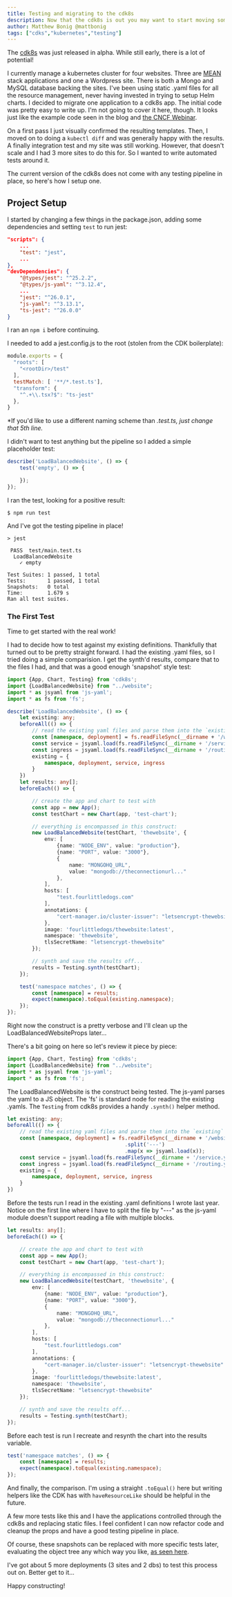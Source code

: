 ```yaml
---
title: Testing and migrating to the cdk8s
description: Now that the cdk8s is out you may want to start moving some workloads to it. Setting up and testing your migrated code is easier than you might expect.
author: Matthew Bonig @mattbonig
tags: ["cdks","kubernetes","testing"]
---
```


The [cdk8s](https://aws.amazon.com/blogs/containers/introducing-cdk-for-kubernetes/) was just released in alpha. While
still early, there is a lot of potential!

I currently manage a kubernetes cluster for four websites. Three are [MEAN](https://en.wikipedia.org/wiki/MEAN_(solution_stack))
stack applications and one a Wordpress site. There is both a Mongo and MySQL database backing the sites. I've been using
static .yaml files for all the resource management, never having invested in trying to setup Helm charts. I decided
to migrate one application to a cdk8s app. The initial code was pretty easy to write up. I'm not going to cover it here,
though. It looks just like the example code seen in the blog
and [the CNCF Webinar](https://www.cncf.io/webinars/end-yaml-engineering-with-cdk8s/).

On a first pass I just visually confirmed the resulting templates. Then, I moved on to doing a `kubectl diff`
and was generally happy with the results. A finally integration test and my site was still working.
However, that doesn't scale and I had 3 more sites to do this for. So I wanted to write automated tests around it.

The current version of the cdk8s does not come with any testing pipeline in place, so here's how I setup one.

## Project Setup

I started by changing a few things in the package.json, adding some dependencies and setting `test` to run jest:

```json
"scripts": {
    ...
    "test": "jest",
    ...
},
"devDependencies": {
    "@types/jest": "^25.2.2",
    "@types/js-yaml": "^3.12.4",
    ...
    "jest": "^26.0.1",
    "js-yaml": "^3.13.1",
    "ts-jest": "^26.0.0"
}
```

I ran an `npm i` before continuing.

I needed to add a jest.config.js to the root (stolen from the CDK boilerplate):

```js
module.exports = {
  "roots": [
    "<rootDir>/test"
  ],
  testMatch: [ '**/*.test.ts'],
  "transform": {
    "^.+\\.tsx?$": "ts-jest"
  },
}
```

*If you'd like to use a different naming scheme than *.test.ts, just change that 5th line.*

I didn't want to test anything but the pipeline so I added a simple placeholder test:

```ts
describe('LoadBalancedWebsite', () => {
    test('empty', () => {

    });
});
```

I ran the test, looking for a positive result:

```shell script
$ npm run test
```

And I've got the testing pipeline in place!

```shell script
> jest

 PASS  test/main.test.ts
  LoadBalancedWebsite
    ✓ empty

Test Suites: 1 passed, 1 total
Tests:       1 passed, 1 total
Snapshots:   0 total
Time:        1.679 s
Ran all test suites.
```

### The First Test

Time to get started with the real work!

I had to decide how to test against my existing definitions. Thankfully that turned out to be pretty straight forward.
I had the existing .yaml files, so I tried doing a simple comparision. I get the synth'd results, compare that to the
files I had, and that was a good enough 'snapshot' style test:

```typescript
import {App, Chart, Testing} from 'cdk8s';
import {LoadBalancedWebsite} from "../website";
import * as jsyaml from 'js-yaml';
import * as fs from 'fs';

describe('LoadBalancedWebsite', () => {
    let existing: any;
    beforeAll(() => {
        // read the existing yaml files and parse them into the `existing` object for tests to use.
        const [namespace, deployment] = fs.readFileSync(__dirname + '/website.yaml').toString().split('---').map(x => jsyaml.load(x));
        const service = jsyaml.load(fs.readFileSync(__dirname + '/service.yaml').toString());
        const ingress = jsyaml.load(fs.readFileSync(__dirname + '/routing.yaml').toString());
        existing = {
            namespace, deployment, service, ingress
        }
    })
    let results: any[];
    beforeEach(() => {

        // create the app and chart to test with
        const app = new App();
        const testChart = new Chart(app, 'test-chart');

        // everything is encompassed in this construct:
        new LoadBalancedWebsite(testChart, 'thewebsite', {
            env: [
                {name: "NODE_ENV", value: "production"},
                {name: "PORT", value: "3000"},
                {
                    name: "MONGOHQ_URL",
                    value: "mongodb://theconnectionurl..."
                },
            ],
            hosts: [
                "test.fourlittledogs.com"
            ],
            annotations: {
                "cert-manager.io/cluster-issuer": "letsencrypt-thewebsite"
            },
            image: 'fourlittledogs/thewebsite:latest',
            namespace: 'thewebsite',
            tlsSecretName: "letsencrypt-thewebsite"
        });

        // synth and save the results off...
        results = Testing.synth(testChart);
    });

    test('namespace matches', () => {
        const [namespace] = results;
        expect(namespace).toEqual(existing.namespace);
    });
});
```

Right now the construct is a pretty verbose and I'll clean up the LoadBalancedWebsiteProps later...

There's a bit going on here so let's review it piece by piece:

```typescript
import {App, Chart, Testing} from 'cdk8s';
import {LoadBalancedWebsite} from "../website";
import * as jsyaml from 'js-yaml';
import * as fs from 'fs';
```

The LoadBalancedWebsite is the construct being tested. The js-yaml parses the yaml to a JS object. The 'fs' is standard
node for reading the existing .yamls. The `Testing` from cdk8s provides a handy `.synth()` helper method.

```typescript
let existing: any;
beforeAll(() => {
    // read the existing yaml files and parse them into the `existing` object for tests to use.
    const [namespace, deployment] = fs.readFileSync(__dirname + '/website.yaml').toString()
                                      .split('---')
                                      .map(x => jsyaml.load(x));
    const service = jsyaml.load(fs.readFileSync(__dirname + '/service.yaml').toString());
    const ingress = jsyaml.load(fs.readFileSync(__dirname + '/routing.yaml').toString());
    existing = {
        namespace, deployment, service, ingress
    }
})
```

Before the tests run I read in the existing .yaml definitions I wrote last year. Notice on the first line where I have to
split the file by "---" as the js-yaml module doesn't support reading a file with multiple blocks.

```typescript
let results: any[];
beforeEach(() => {

    // create the app and chart to test with
    const app = new App();
    const testChart = new Chart(app, 'test-chart');

    // everything is encompassed in this construct:
    new LoadBalancedWebsite(testChart, 'thewebsite', {
        env: [
            {name: "NODE_ENV", value: "production"},
            {name: "PORT", value: "3000"},
            {
                name: "MONGOHQ_URL",
                value: "mongodb://theconnectionurl..."
            },
        ],
        hosts: [
            "test.fourlittledogs.com"
        ],
        annotations: {
            "cert-manager.io/cluster-issuer": "letsencrypt-thewebsite"
        },
        image: 'fourlittledogs/thewebsite:latest',
        namespace: 'thewebsite',
        tlsSecretName: "letsencrypt-thewebsite"
    });

    // synth and save the results off...
    results = Testing.synth(testChart);
});
```

Before each test is run I recreate and resynth the chart into the results variable.

```typescript
test('namespace matches', () => {
    const [namespace] = results;
    expect(namespace).toEqual(existing.namespace);
});
```

And finally, the comparison. I'm using a straight `.toEqual()` here but writing helpers like the CDK has with
`haveResourceLike` should be helpful in the future.

A few more tests like this and I have the applications controlled through the
cdk8s and replacing static files. I feel confident I can now refactor code and cleanup the props and have a good
testing pipeline in place.

Of course, these snapshots can be replaced with more specific tests later, evaluating the object tree any which way
you like, [as seen here](/testing-the-cdk/).

I've got about 5 more deployments (3 sites and 2 dbs) to test this process out on. Better get to it...

Happy constructing!
